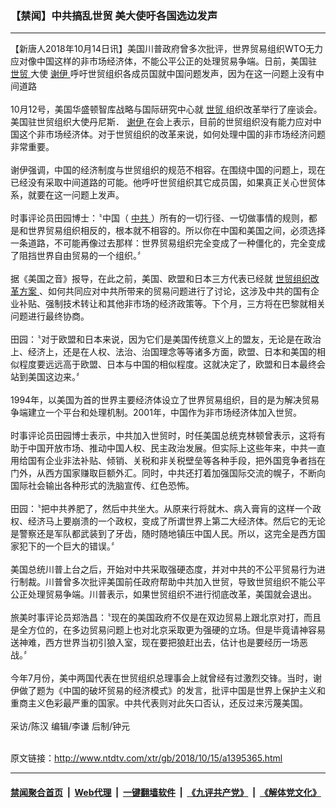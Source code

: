 ### 【禁闻】中共搞乱世贸 美大使吁各国选边发声
------------------------

<div class="wysiwyg">
 【新唐人2018年10月14日讯】美国川普政府曾多次批评，世界贸易组织WTO无力应对像中国这样的非市场经济体，不能公平公正的处理贸易争端。日前，美国驻
 <a href="http://www.ntdtv.com/xtr/gb/articlelistbytag_世贸.html" target="_blank">
  世贸
 </a>
 大使
 <a href="http://www.ntdtv.com/xtr/gb/articlelistbytag_谢伊.html" target="_blank">
  谢伊
 </a>
 呼吁世贸组织各成员国就中国问题发声，因为在这一问题上没有中间道路
 <br/>
 <br/>
 10月12号，美国华盛顿智库战略与国际研究中心就
 <a href="http://www.ntdtv.com/xtr/gb/articlelistbytag_世贸.html" target="_blank">
  世贸
 </a>
 组织改革举行了座谈会。美国驻世贸组织大使丹尼斯．
 <a href="http://www.ntdtv.com/xtr/gb/articlelistbytag_谢伊.html" target="_blank">
  谢伊
 </a>
 在会上表示，目前的世贸组织没有能力应对中国这个非市场经济体。对于世贸组织的改革来说，如何处理中国的非市场经济问题非常重要。
 <br/>
 <br/>
 谢伊强调，中国的经济制度与世贸组织的规范不相容。在围绕中国的问题上，现在已经没有采取中间道路的可能。他呼吁世贸组织其它成员国，如果真正关心世贸体系，就要在这一问题上发声。
 <br/>
 <br/>
 时事评论员田园博士：〝中国（
 <a href="http://www.ntdtv.com/xtr/gb/articlelistbytag_中共.html" target="_blank">
  中共
 </a>
 ）所有的一切行径、一切做事情的规则，都是和世界贸易组织相反的，根本就不相容的。所以你在中国和美国之间，必须选择一条道路，不可能再像过去那样：世界贸易组织完全变成了一种僵化的，完全变成了阻挡世界自由贸易的一个组织。〞
 <br/>
 <br/>
 据《美国之音》报导，在此之前，美国、欧盟和日本三方代表已经就
 <a href="http://www.ntdtv.com/xtr/gb/articlelistbytag_世贸组织改革方案.html" target="_blank">
  世贸组织改革方案
 </a>
 、如何共同应对中共所带来的贸易问题进行了讨论，这涉及中共的国有企业补贴、强制技术转让和其他非市场的经济政策等。下个月，三方将在巴黎就相关问题进行最终协商。
 <br/>
 <br/>
 田园：〝对于欧盟和日本来说，因为它们是美国传统意义上的盟友，无论是在政治上、经济上，还是在人权、法治、治国理念等等诸多方面，欧盟、日本和美国的相似程度要远远高于欧盟、日本与中国的相似程度。这就决定了，欧盟和日本最终会站到美国这边来。〞
 <br/>
 <br/>
 1994年，以美国为首的世界主要经济体设立了世界贸易组织，目的是为解决贸易争端建立一个平台和处理机制。2001年，中国作为非市场经济体加入世贸。
 <br/>
 <br/>
 时事评论员田园博士表示，中共加入世贸时，时任美国总统克林顿曾表示，这将有助于中国开放市场、推动中国人权、民主政治发展。但实际上这些年来，中共一直用给国有企业非法补贴、倾销、关税和非关税壁垒等各种手段，把外国竞争者挡在门外，从西方国家赚取巨额外汇。同时，中共还打着加强国际交流的幌子，不断向国际社会输出各种形式的洗脑宣传、红色恐怖。
 <br/>
 <br/>
 田园：〝把中共养肥了，然后中共坐大。从原来行将就木、病入膏肓的这样一个政权、经济马上要崩溃的一个政权，变成了所谓世界上第二大经济体。然后它的无论是警察还是军队都武装到了牙齿，随时随地镇压中国人民。所以，这完全是西方国家犯下的一个巨大的错误。〞
 <br/>
 <br/>
 美国总统川普上台之后，开始对中共采取强硬态度，并对中共的不公平贸易行为进行制裁。川普曾多次批评美国前任政府帮助中共加入世贸，导致世贸组织不能公平公正处理贸易争端。川普表示，如果世贸组织不进行彻底改革，美国就会退出。
 <br/>
 <br/>
 旅美时事评论员郑浩昌：〝现在的美国政府不仅是在双边贸易上跟北京对打，而且是全方位的，在多边贸易问题上也对北京采取更为强硬的立场。但是毕竟请神容易送神难，西方世界当初引狼入室，现在要把狼赶出去，估计也是要经历一场恶战。〞
 <br/>
 <br/>
 今年7月份，美中两国代表在世贸组织总理事会上就曾经有过激烈交锋。当时，谢伊做了题为《中国的破坏贸易的经济模式》的发言，批评中国是世界上保护主义和重商主义色彩最严重的国家。中共代表则对此矢口否认，还反过来污蔑美国。
 <br/>
 <br/>
 采访/陈汉 编辑/李谦 后制/钟元
</div>

<br/>原文链接：http://www.ntdtv.com/xtr/gb/2018/10/15/a1395365.html


------------------------
#### [禁闻聚合首页](https://github.com/gfw-breaker/banned-news/blob/master/README.md) &nbsp;|&nbsp; [Web代理](https://github.com/gfw-breaker/open-proxy/blob/master/README.md) &nbsp;|&nbsp; [一键翻墙软件](https://github.com/gfw-breaker/nogfw/blob/master/README.md) &nbsp;|&nbsp; [《九评共产党》](https://github.com/gfw-breaker/9ping.md/blob/master/README.md#九评之一评共产党是什么) &nbsp;|&nbsp; [《解体党文化》](https://github.com/gfw-breaker/jtdwh.md/blob/master/README.md#绪论)
